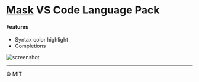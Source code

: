 # [Mask](https://github.com/atmajs/maskjs) VS Code Language Pack

#### Features

- Syntax color highlight
- Completions

![screenshot](resources/screen.png)



----
:copyright: MIT 

